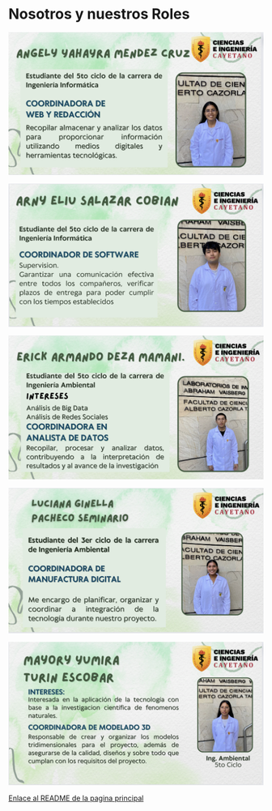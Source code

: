 # **Nosotros y nuestros Roles**

![](https://github.com/ArnySalazar/FdD/blob/main/FdD2024-1/Imagenes/Personas/Angely.png)
  
![](https://github.com/ArnySalazar/FdD/blob/main/FdD2024-1/Imagenes/Personas/Arny.png)

![](https://github.com/ArnySalazar/FdD/blob/main/FdD2024-1/Imagenes/Personas/Erick.png)

![](https://github.com/ArnySalazar/FdD/blob/main/FdD2024-1/Imagenes/Personas/Luciana.png)

![](https://github.com/ArnySalazar/FdD/blob/main/FdD2024-1/Imagenes/Personas/Mayory.png)

[Enlace al README de la pagina principal](https://github.com/ArnySalazar/FdD/blob/main/README.md)

